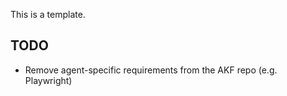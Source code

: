 This is a template.

## TODO
- Remove agent-specific requirements from the AKF repo (e.g. Playwright)